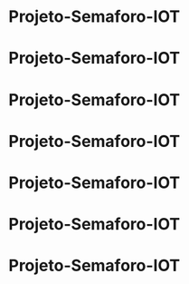 # Projeto-Semaforo-IOT
# Projeto-Semaforo-IOT
# Projeto-Semaforo-IOT
# Projeto-Semaforo-IOT
# Projeto-Semaforo-IOT
# Projeto-Semaforo-IOT
# Projeto-Semaforo-IOT
